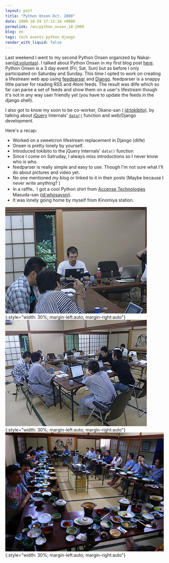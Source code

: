```yaml
---
layout: post
title: "Python Onsen Oct. 2008"
date: 2008-10-29 17:12:18 +0000
permalink: /en/python_onsen_10-2009
blog: en
tags: tech events python django
render_with_liquid: false
---
```


Last weekend I went to my second Python Onsen organized by
Nakai-san([id:voluntas](https://x.com/voluntas)). I talked about Python Onsen
in my first blog post [here](/en/python-onsen). Python Onsen is a 3 day event
(Fri, Sat, Sun) but as before I only participated on Saturday and Sunday. This
time I opted to work on creating a lifestream web app using
[feedparser](http://www.feedparser.org/) and
[Django](http://www.djangoproject.com/). feedparser is a snappy little parser
for reading RSS and Atom feeds. The result was dlife which so far can parse a
set of feeds and show them on a user's lifestream though it's not in any way
user friendly yet (you have to update the feeds in the django shell).

I also got to know my soon to be co-worker, Okano-san (
[id:tokibito](http://d.hatena.ne.jp/nullpobug/)), by talking about
[jQuery](http://jquery.com/) Internals'
[`data()`](https://api.jquery.com/jQuery.data/) function and web/Django
development.

Here's a recap:

- Worked on a sweetcron lifestream replacement in Django (dlife)
- Onsen is pretty lonely by yourself.
- Introduced tokibito to the jQuery Internals' `data()` function
- Since I come on Satruday, I always miss introductions so I never know who is who.
- feedparser is really simple and easy to use. Though I'm not sure what I'll do about pictures and video yet.
- No one mentioned my blog or linked to it in their posts (Maybe because I never write anything? )
- In a raffle、I got a cool Python shirt from [Accense Technologies](http://accense.com/) Masuda-san ([id:whosaysni](https://x.com/whosaysni)).
- It was lonely going home by myself from Kinomiya station.

![](/assets/images/2008-10-29-python_onsen_10-2009/14237060.v1225070105.jpg){:style="width: 30%; margin-left:auto; margin-right:auto"}
![](/assets/images/2008-10-29-python_onsen_10-2009/14237062.v1225084513.jpg){:style="width: 30%; margin-left:auto; margin-right:auto"}
![](/assets/images/2008-10-29-python_onsen_10-2009/R0011993.JPG){:style="width: 30%; margin-left:auto; margin-right:auto"}
